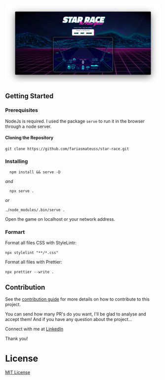 <img src=".github/thumbnail.png">

## Getting Started

### Prerequisites

NodeJs is required. I used the package `serve` to run it in the browser through a node server.

#### Cloning the Repository

```
git clone https://github.com/fariasmateuss/star-race.git
```

### Installing

```
  npm install && serve -D
```

_and_

```
  npx serve .
```

_or_

```
./node_modules/.bin/serve .
```

Open the game on localhost or your network address.

### Formart

Format all files CSS with StyleLintr:

```npx stylelint "**/*.css"```

Format all files with Prettier:

```npx prettier --write .```

## Contribution

See the [contribution guide](/.github/CONTRIBUTING.md) for more details on how to contribute to this project.

You can send how many PR's do you want, I'll be glad to analyse and accept them! And if you have any question about the project...

Connect with me at [LinkedIn](https://www.linkedin.com/in/fariasmateuss/)

Thank you!

# License

[MIT License](/LICENSE)
